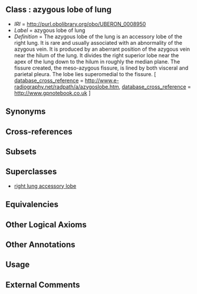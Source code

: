 
## Class : azygous lobe of lung

 * *IRI* = http://purl.obolibrary.org/obo/UBERON_0008950
 * *Label* = azygous lobe of lung
 * *Definition* = The azygous lobe of the lung is an accessory lobe of the right lung. It is rare and usually associated with an abnormality of the azygous vein. It is produced by an aberrant position of the azygous vein near the hilum of the lung. It divides the right superior lobe near the apex of the lung down to the hilum in roughly the median plane. The fissure created, the meso-azygous fissure, is lined by both visceral and parietal pleura. The lobe lies superomedial to the fissure. [ [database_cross_reference](../../ef/oboInOwl#hasDbXref.md) = http://www.e-radiography.net/radpath/a/azygoslobe.htm, [database_cross_reference](../../ef/oboInOwl#hasDbXref.md) = http://www.gpnotebook.co.uk ]

## Synonyms


## Cross-references


## Subsets


## Superclasses

 * [right lung accessory lobe](../../UBERON/90/UBERON_0004890.md)

## Equivalencies


## Other Logical Axioms


## Other Annotations


## Usage


## External Comments

